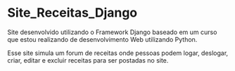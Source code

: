 # Site_Receitas_Django
Site desenvolvido utilizando o Framework Django baseado em um curso que estou realizando de desenvolvimento Web utilizando Python.

Esse site simula um forum de receitas onde pessoas podem logar, deslogar, criar, editar e excluir receitas para ser postadas no site.
